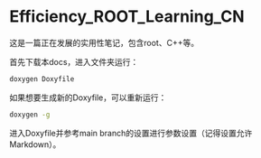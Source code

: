 # Efficiency_ROOT_Learning_CN

这是一篇正在发展的实用性笔记，包含root、C++等。

首先下载本docs，进入文件夹运行：
```bash
doxygen Doxyfile
```

如果想要生成新的Doxyfile，可以重新运行：
```bash
doxygen -g
```
进入Doxyfile并参考main branch的设置进行参数设置（记得设置允许Markdown）。
